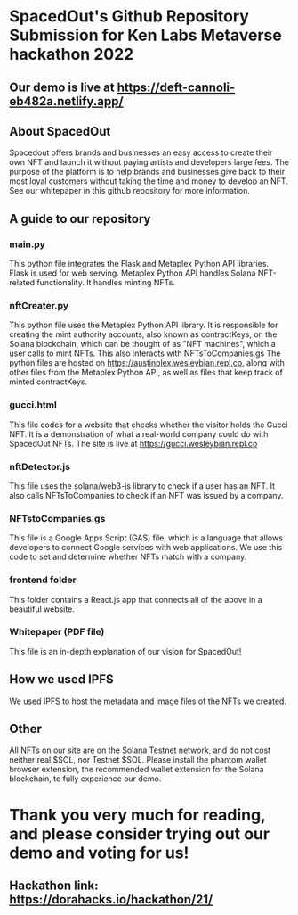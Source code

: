 # SpacedOut's Github Repository Submission for Ken Labs Metaverse hackathon 2022
## Our demo is live at https://deft-cannoli-eb482a.netlify.app/
## About SpacedOut
Spacedout offers brands and businesses an easy access to create their own NFT and launch it without paying artists and developers large fees. The purpose of the platform is to help brands and businesses give back to their most loyal customers without taking the time and money to develop an NFT. See our whitepaper in this github repository for more information. 
## A guide to our repository
### main.py
This python file integrates the Flask and Metaplex Python API libraries. Flask is used for web serving. Metaplex Python API handles Solana NFT-related functionality. It handles minting NFTs. 
### nftCreater.py
This python file uses the Metaplex Python API library. It is responsible for creating the mint authority accounts, also known as contractKeys, on the Solana blockchain, which can be thought of as "NFT machines", which a user calls to mint NFTs.
This also interacts with NFTsToCompanies.gs
The python files are hosted on https://austinplex.wesleybian.repl.co, along with other files from the Metaplex Python API, as well as files that keep track of minted contractKeys. 
### gucci.html
This file codes for a website that checks whether the visitor holds the Gucci NFT. It is a demonstration of what a real-world company could do with SpacedOut NFTs.
The site is live at https://gucci.wesleybian.repl.co
### nftDetector.js
This file uses the solana/web3-js library to check if a user has an NFT. It also calls NFTsToCompanies to check if an NFT was issued by a company.
### NFTstoCompanies.gs
This file is a Google Apps Script (GAS) file, which is a language that allows developers to connect Google services with web applications. We use this code to set and determine whether NFTs match with a company. 
### frontend folder
This folder contains a React.js app that connects all of the above in a beautiful website.
### Whitepaper (PDF file)
This file is an in-depth explanation of our vision for SpacedOut!
## How we used IPFS
We used IPFS to host the metadata and image files of the NFTs we created.
## Other
All NFTs on our site are on the Solana Testnet network, and do not cost neither real $SOL, nor Testnet $SOL. Please install the phantom wallet browser extension, the recommended wallet extension for the Solana blockchain, to fully experience our demo. 
# Thank you very much for reading, and please consider trying out our demo and voting for us!
## Hackathon link: https://dorahacks.io/hackathon/21/
